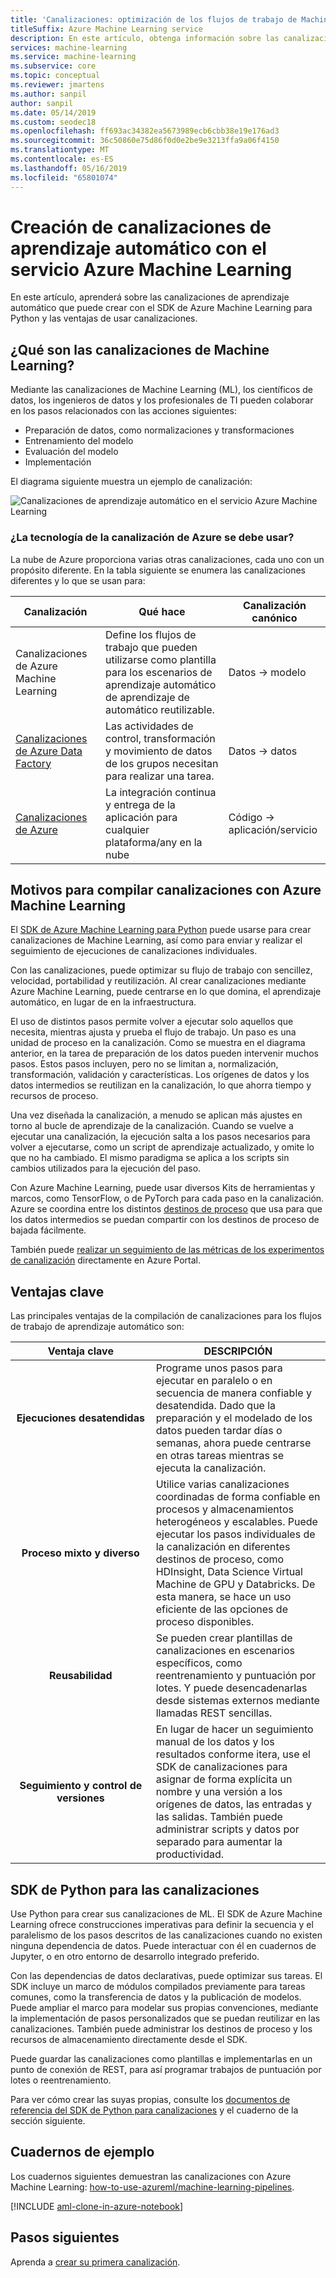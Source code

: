 ```yaml
---
title: 'Canalizaciones: optimización de los flujos de trabajo de Machine Learning'
titleSuffix: Azure Machine Learning service
description: En este artículo, obtenga información sobre las canalizaciones de Machine Learning que puede compilar con el SDK de Azure Machine Learning para Python y las ventajas de utilizar canalizaciones. Los científicos de datos usan las canalizaciones de Machine Learning (ML) para crear, optimizar y administrar los flujos de trabajo de aprendizaje automático.
services: machine-learning
ms.service: machine-learning
ms.subservice: core
ms.topic: conceptual
ms.reviewer: jmartens
ms.author: sanpil
author: sanpil
ms.date: 05/14/2019
ms.custom: seodec18
ms.openlocfilehash: ff693ac34382ea5673989ecb6cbb38e19e176ad3
ms.sourcegitcommit: 36c50860e75d86f0d0e2be9e3213ffa9a06f4150
ms.translationtype: MT
ms.contentlocale: es-ES
ms.lasthandoff: 05/16/2019
ms.locfileid: "65801074"
---
```

# <a name="build-machine-learning-pipelines-with-the-azure-machine-learning-service"></a>Creación de canalizaciones de aprendizaje automático con el servicio Azure Machine Learning

En este artículo, aprenderá sobre las canalizaciones de aprendizaje automático que puede crear con el SDK de Azure Machine Learning para Python y las ventajas de usar canalizaciones.

## <a name="what-are-machine-learning-pipelines"></a>¿Qué son las canalizaciones de Machine Learning?

Mediante las canalizaciones de Machine Learning (ML), los científicos de datos, los ingenieros de datos y los profesionales de TI pueden colaborar en los pasos relacionados con las acciones siguientes:
+ Preparación de datos, como normalizaciones y transformaciones
+ Entrenamiento del modelo
+ Evaluación del modelo
+ Implementación 

El diagrama siguiente muestra un ejemplo de canalización:

![Canalizaciones de aprendizaje automático en el servicio Azure Machine Learning](./media/concept-ml-pipelines/pipelines.png)

### <a name="which-azure-pipeline-technology-should-i-use"></a>¿La tecnología de la canalización de Azure se debe usar?

La nube de Azure proporciona varias otras canalizaciones, cada uno con un propósito diferente. En la tabla siguiente se enumera las canalizaciones diferentes y lo que se usan para:

| Canalización | Qué hace | Canalización canónico |
| ---- | ---- | ---- |
| Canalizaciones de Azure Machine Learning | Define los flujos de trabajo que pueden utilizarse como plantilla para los escenarios de aprendizaje automático de aprendizaje de automático reutilizable. | Datos -> modelo |
| [Canalizaciones de Azure Data Factory](https://docs.microsoft.com/azure/data-factory/concepts-pipelines-activities) | Las actividades de control, transformación y movimiento de datos de los grupos necesitan para realizar una tarea.  | Datos -> datos |
| [Canalizaciones de Azure](https://azure.microsoft.com/services/devops/pipelines/) | La integración continua y entrega de la aplicación para cualquier plataforma/any en la nube  | Código -> aplicación/servicio |

## <a name="why-build-pipelines-with-azure-machine-learning"></a>Motivos para compilar canalizaciones con Azure Machine Learning

El [SDK de Azure Machine Learning para Python](#the-python-sdk-for-pipelines) puede usarse para crear canalizaciones de Machine Learning, así como para enviar y realizar el seguimiento de ejecuciones de canalizaciones individuales.

Con las canalizaciones, puede optimizar su flujo de trabajo con sencillez, velocidad, portabilidad y reutilización. Al crear canalizaciones mediante Azure Machine Learning, puede centrarse en lo que domina, el aprendizaje automático, en lugar de en la infraestructura.

El uso de distintos pasos permite volver a ejecutar solo aquellos que necesita, mientras ajusta y prueba el flujo de trabajo. Un paso es una unidad de proceso en la canalización. Como se muestra en el diagrama anterior, en la tarea de preparación de los datos pueden intervenir muchos pasos. Estos pasos incluyen, pero no se limitan a, normalización, transformación, validación y características. Los orígenes de datos y los datos intermedios se reutilizan en la canalización, lo que ahorra tiempo y recursos de proceso. 

Una vez diseñada la canalización, a menudo se aplican más ajustes en torno al bucle de aprendizaje de la canalización. Cuando se vuelve a ejecutar una canalización, la ejecución salta a los pasos necesarios para volver a ejecutarse, como un script de aprendizaje actualizado, y omite lo que no ha cambiado. El mismo paradigma se aplica a los scripts sin cambios utilizados para la ejecución del paso. 

Con Azure Machine Learning, puede usar diversos Kits de herramientas y marcos, como TensorFlow, o de PyTorch para cada paso en la canalización. Azure se coordina entre los distintos [destinos de proceso](concept-azure-machine-learning-architecture.md) que usa para que los datos intermedios se puedan compartir con los destinos de proceso de bajada fácilmente. 

También puede [realizar un seguimiento de las métricas de los experimentos de canalización](https://docs.microsoft.com/azure/machine-learning/service/how-to-track-experiments) directamente en Azure Portal. 

## <a name="key-advantages"></a>Ventajas clave

Las principales ventajas de la compilación de canalizaciones para los flujos de trabajo de aprendizaje automático son:

|Ventaja clave|DESCRIPCIÓN|
|:-------:|-----------|
|**Ejecuciones&nbsp;desatendidas**|Programe unos pasos para ejecutar en paralelo o en secuencia de manera confiable y desatendida. Dado que la preparación y el modelado de los datos pueden tardar días o semanas, ahora puede centrarse en otras tareas mientras se ejecuta la canalización. |
|**Proceso mixto y diverso**|Utilice varias canalizaciones coordinadas de forma confiable en procesos y almacenamientos heterogéneos y escalables. Puede ejecutar los pasos individuales de la canalización en diferentes destinos de proceso, como HDInsight, Data Science Virtual Machine de GPU y Databricks. De esta manera, se hace un uso eficiente de las opciones de proceso disponibles.|
|**Reusabilidad**|Se pueden crear plantillas de canalizaciones en escenarios específicos, como reentrenamiento y puntuación por lotes. Y puede desencadenarlas desde sistemas externos mediante llamadas REST sencillas.|
|**Seguimiento y control de versiones**|En lugar de hacer un seguimiento manual de los datos y los resultados conforme itera, use el SDK de canalizaciones para asignar de forma explícita un nombre y una versión a los orígenes de datos, las entradas y las salidas. También puede administrar scripts y datos por separado para aumentar la productividad.|

## <a name="the-python-sdk-for-pipelines"></a>SDK de Python para las canalizaciones

Use Python para crear sus canalizaciones de ML. El SDK de Azure Machine Learning ofrece construcciones imperativas para definir la secuencia y el paralelismo de los pasos descritos de las canalizaciones cuando no existen ninguna dependencia de datos. Puede interactuar con él en cuadernos de Jupyter, o en otro entorno de desarrollo integrado preferido. 

Con las dependencias de datos declarativas, puede optimizar sus tareas. El SDK incluye un marco de módulos compilados previamente para tareas comunes, como la transferencia de datos y la publicación de modelos. Puede ampliar el marco para modelar sus propias convenciones, mediante la implementación de pasos personalizados que se puedan reutilizar en las canalizaciones. También puede administrar los destinos de proceso y los recursos de almacenamiento directamente desde el SDK.

Puede guardar las canalizaciones como plantillas e implementarlas en un punto de conexión de REST, para así programar trabajos de puntuación por lotes o reentrenamiento.

Para ver cómo crear las suyas propias, consulte los [documentos de referencia del SDK de Python para canalizaciones](https://docs.microsoft.com/python/api/azureml-pipeline-core/?view=azure-ml-py) y el cuaderno de la sección siguiente.

## <a name="example-notebooks"></a>Cuadernos de ejemplo
 
Los cuadernos siguientes demuestran las canalizaciones con Azure Machine Learning: [how-to-use-azureml/machine-learning-pipelines](https://github.com/Azure/MachineLearningNotebooks/blob/master/how-to-use-azureml/machine-learning-pipelines).
 
[!INCLUDE [aml-clone-in-azure-notebook](../../../includes/aml-clone-for-examples.md)]

## <a name="next-steps"></a>Pasos siguientes

Aprenda a [crear su primera canalización](how-to-create-your-first-pipeline.md).
